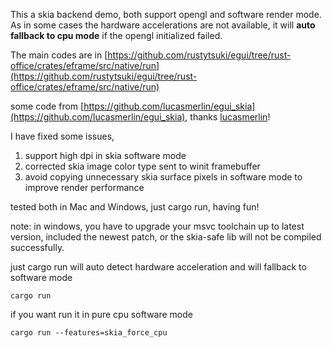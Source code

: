 This a skia backend demo, both support opengl and software render mode. As in some cases the hardware accelerations are not available, it will **auto fallback to cpu mode** if the opengl initialized failed.

The main codes are in [https://github.com/rustytsuki/egui/tree/rust-office/crates/eframe/src/native/run](https://github.com/rustytsuki/egui/tree/rust-office/crates/eframe/src/native/run)

some code from [https://github.com/lucasmerlin/egui_skia](https://github.com/lucasmerlin/egui_skia), thanks [lucasmerlin](https://github.com/lucasmerlin)! 

I have fixed some issues,

1. support high dpi in skia software mode
2. corrected skia image color type sent to winit framebuffer
3. avoid copying unnecessary skia surface pixels in software mode to improve render performance

tested both in Mac and Windows, just cargo run, having fun!

note: in windows, you have to upgrade your msvc toolchain up to latest version, included the newest patch, or the skia-safe lib will not be compiled successfully.

just cargo run will auto detect hardware acceleration and will fallback to software mode

`cargo run`

if you want run it in pure cpu software mode

`cargo run --features=skia_force_cpu`

